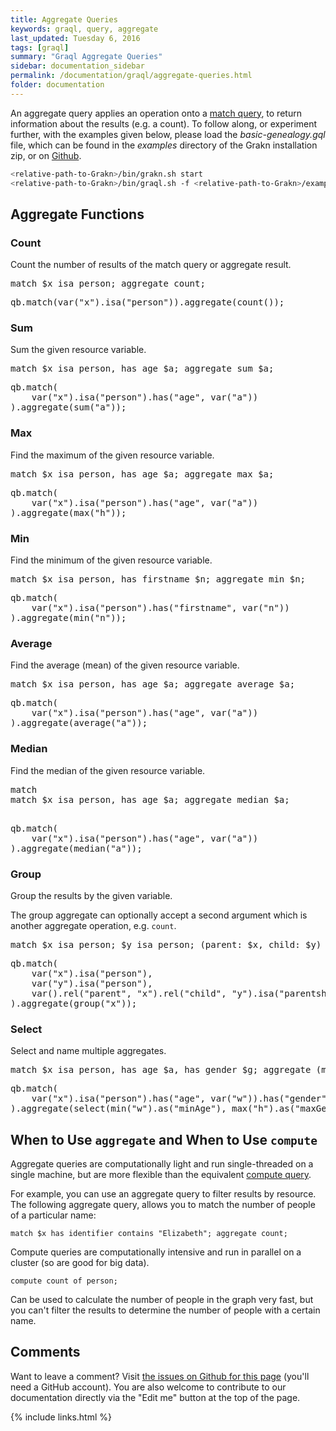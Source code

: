 ```yaml
---
title: Aggregate Queries
keywords: graql, query, aggregate
last_updated: Tuesday 6, 2016
tags: [graql]
summary: "Graql Aggregate Queries"
sidebar: documentation_sidebar
permalink: /documentation/graql/aggregate-queries.html
folder: documentation
---
```


An aggregate query applies an operation onto a [match query](match-queries.html), to return information about the results (e.g. a count). To follow along, or experiment further, with the examples given below, please load the *basic-genealogy.gql* file, which can be found in the *examples* directory of the Grakn installation zip, or on [Github]().

```bash
<relative-path-to-Grakn>/bin/grakn.sh start 
<relative-path-to-Grakn>/bin/graql.sh -f <relative-path-to-Grakn>/examples/basic-genealogy.gql
```



## Aggregate Functions

### Count

Count the number of results of the match query or aggregate result.

<div class="tab-content">
<div role="tabpanel" class="tab-pane active" id="shell1">
<pre>
match $x isa person; aggregate count;
</pre>
</div>
<div role="tabpanel" class="tab-pane" id="java1">
<pre>
qb.match(var("x").isa("person")).aggregate(count());
</pre>
</div> <!-- tab-pane -->
</div> <!-- tab-content -->

### Sum

Sum the given resource variable.

<div class="tab-content">
<div role="tabpanel" class="tab-pane active" id="shell1">
<pre>
match $x isa person, has age $a; aggregate sum $a;
</pre>
</div>
<div role="tabpanel" class="tab-pane" id="java1">
<pre>
qb.match(
    var("x").isa("person").has("age", var("a"))
).aggregate(sum("a"));
</pre>
</div> <!-- tab-pane -->
</div> <!-- tab-content -->

### Max

Find the maximum of the given resource variable.

<div class="tab-content">
<div role="tabpanel" class="tab-pane active" id="shell1">
<pre>
match $x isa person, has age $a; aggregate max $a;
</pre>
</div>
<div role="tabpanel" class="tab-pane" id="java1">
<pre>
qb.match(
    var("x").isa("person").has("age", var("a"))
).aggregate(max("h"));
</pre>
</div> <!-- tab-pane -->
</div> <!-- tab-content -->

### Min

Find the minimum of the given resource variable.

<div class="tab-content">
<div role="tabpanel" class="tab-pane active" id="shell1">
<pre>
match $x isa person, has firstname $n; aggregate min $n;
</pre>
</div>
<div role="tabpanel" class="tab-pane" id="java1">
<pre>
qb.match(
    var("x").isa("person").has("firstname", var("n"))
).aggregate(min("n"));
</pre>
</div> <!-- tab-pane -->
</div> <!-- tab-content -->

### Average

Find the average (mean) of the given resource variable.

<div class="tab-content">
<div role="tabpanel" class="tab-pane active" id="shell1">
<pre>
match $x isa person, has age $a; aggregate average $a;
</pre>
</div>
<div role="tabpanel" class="tab-pane" id="java1">
<pre>
qb.match(
    var("x").isa("person").has("age", var("a"))
).aggregate(average("a"));
</pre>
</div> <!-- tab-pane -->
</div> <!-- tab-content -->

### Median

Find the median of the given resource variable.

<div class="tab-content">
<div role="tabpanel" class="tab-pane active" id="shell1">
<pre>
match
match $x isa person, has age $a; aggregate median $a;

</pre>
</div>
<div role="tabpanel" class="tab-pane" id="java1">
<pre>
qb.match(
    var("x").isa("person").has("age", var("a"))
).aggregate(median("a"));
</pre>
</div> <!-- tab-pane -->
</div> <!-- tab-content -->

### Group

Group the results by the given variable.

The group aggregate can optionally accept a second argument which is another 
aggregate operation, e.g. `count`.

<div class="tab-content">
<div role="tabpanel" class="tab-pane active" id="shell1">
<pre>
match $x isa person; $y isa person; (parent: $x, child: $y) isa parentship; aggregate group $x;
</pre>
</div>
<div role="tabpanel" class="tab-pane" id="java1">
<pre>
qb.match(
    var("x").isa("person"),
    var("y").isa("person"),
    var().rel("parent", "x").rel("child", "y").isa("parentship")
).aggregate(group("x"));
</pre>
</div> <!-- tab-pane -->
</div> <!-- tab-content -->

### Select

Select and name multiple aggregates.

<div class="tab-content">
<div role="tabpanel" class="tab-pane active" id="shell1">
<pre>
match $x isa person, has age $a, has gender $g; aggregate (min $a as minAge, max $g as maxGender);
</pre>
</div>
<div role="tabpanel" class="tab-pane" id="java1">
<pre>
qb.match(
    var("x").isa("person").has("age", var("w")).has("gender", var("h")),
).aggregate(select(min("w").as("minAge"), max("h").as("maxGender")));
</pre>
</div> <!-- tab-pane -->
</div> <!-- tab-content -->

## When to Use `aggregate` and When to Use `compute`

Aggregate queries are computationally light and run single-threaded on a single machine, but are more flexible than the equivalent [compute query](./compute-queries.html).

For example, you can use an aggregate query to filter results by resource. The following  aggregate query, allows you to match the number of people of a particular name:

```
match $x has identifier contains "Elizabeth"; aggregate count;
```

Compute queries are computationally intensive and run in parallel on a cluster (so are good for big data).

```
compute count of person; 
```

Can be used to calculate the number of people in the graph very fast, but you can't filter the results to determine the number of people with a certain name.

## Comments
Want to leave a comment? Visit <a href="https://github.com/graknlabs/docs/issues/42" target="_blank">the issues on Github for this page</a> (you'll need a GitHub account). You are also welcome to contribute to our documentation directly via the "Edit me" button at the top of the page.


{% include links.html %}


